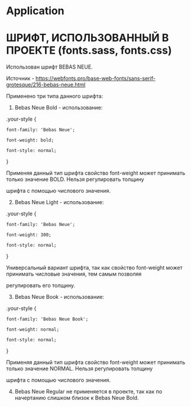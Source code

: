 # Application


#  ШРИФТ, ИСПОЛЬЗОВАННЫЙ В ПРОЕКТЕ (fonts.sass, fonts.css)


Использован шрифт BEBAS NEUE.

Источник - https://webfonts.pro/base-web-fonts/sans-serif-grotesque/216-bebas-neue.html

Применено три типа данного шрифта:

1. Bebas Neue Bold - использование:

.your-style {

    font-family: 'Bebas Neue';
    
    font-weight: bold;
    
    font-style: normal;
    
}

Применяя данный тип шрифта свойство font-weight может принимать только значение BOLD. Нельзя регулировать толщину 

шрифта с помощью числового значения.


2. Bebas Neue Light - использование:

.your-style {

    font-family: 'Bebas Neue';
    
    font-weight: 300;
    
    font-style: normal;
    
}

Универсальный вариант шрифта, так как свойство font-weight может принимать числовые значения, тем самым позволяя

регулировать его толщину.


3. Bebas Neue Book - использование:

.your-style {

    font-family: 'Bebas Neue Book';
    
    font-weight: normal;
    
    font-style: normal;
    
}

Применяя данный тип шрифта свойство font-weight может принимать только значение NORMAL. Нельзя регулировать толщину 

шрифта с помощью числового значения.


4. Bebas Neue Regular не применяется в проекте, так как по начертанию слишком близок к  Bebas Neue Bold.
